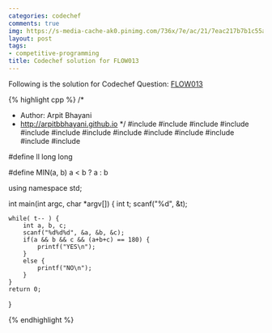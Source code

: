 ```yaml
---
categories: codechef
comments: true
img: https://s-media-cache-ak0.pinimg.com/736x/7e/ac/21/7eac217b7b1c55ab7fd56758e4e181be.jpg
layout: post
tags:
- competitive-programming
title: Codechef solution for FLOW013
---
```


Following is the solution for Codechef Question: [FLOW013](https://www.codechef.com/problems/FLOW013)

{% highlight cpp %}
/*
 *  Author: Arpit Bhayani
 *  http://arpitbbhayani.github.io
 */
#include <cmath>
#include <cstdio>
#include <cstdlib>
#include <climits>
#include <deque>
#include <iostream>
#include <list>
#include <limits>
#include <map>
#include <queue>
#include <set>
#include <stack>
#include <vector>

#define ll long long

#define MIN(a, b) a < b ? a : b

using namespace std;

int main(int argc, char *argv[]) {
    int t;
    scanf("%d", &t);

    while( t-- ) {
        int a, b, c;
        scanf("%d%d%d", &a, &b, &c);
        if(a && b && c && (a+b+c) == 180) {
            printf("YES\n");
        }
        else {
            printf("NO\n");
        }
    }
    return 0;
}

{% endhighlight %}
